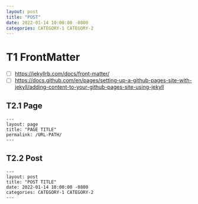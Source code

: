 ```yaml
---
layout: post
title: "POST"
date: 2022-01-14 10:00:00 -0800
categories: CATEGORY-1 CATEGORY-2
---
```



# T1 FrontMatter

- [ ] https://jekyllrb.com/docs/front-matter/
- [ ] https://docs.github.com/en/pages/setting-up-a-github-pages-site-with-jekyll/adding-content-to-your-github-pages-site-using-jekyll

## T2.1 Page

```
---
layout: page
title: "PAGE TITLE"
permalink: /URL-PATH/
---
```

## T2.2 Post

```
---
layout: post
title: "POST TITLE"
date: 2022-01-14 10:00:00 -0800
categories: CATEGORY-1 CATEGORY-2
---
``` 

